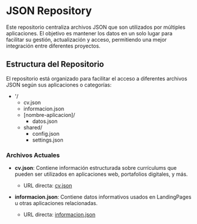 # JSON Repository

Este repositorio centraliza archivos JSON que son utilizados por múltiples aplicaciones. El objetivo es mantener los datos en un solo lugar para facilitar su gestión, actualización y acceso, permitiendo una mejor integración entre diferentes proyectos.

## Estructura del Repositorio

El repositorio está organizado para facilitar el acceso a diferentes archivos JSON según sus aplicaciones o categorías:

- '/
    - cv.json
    - informacion.json
    - [nombre-aplicacion]/
        - datos.json
    - shared/
        - config.json
        - settings.json

### Archivos Actuales

- **cv.json**: Contiene información estructurada sobre currículums que pueden ser utilizados en aplicaciones web, portafolios digitales, y más.
  - URL directa: [cv.json](https://raw.githubusercontent.com/a81Biz/AMSharedData/refs/heads/master/cv.json)

- **informacion.json**: Contiene datos informativos usados en LandingPages u otras aplicaciones relacionadas.
  - URL directa: [informacion.json](https://raw.githubusercontent.com/a81Biz/AMSharedData/refs/heads/master/informacion.json)